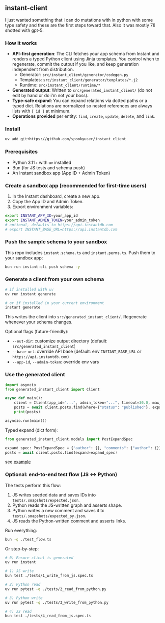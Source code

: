 ## instant-client

I just wanted something that i can do mutations with in python with some type safety and these are the first steps toward that. Also it was mostly 78 shotted with gpt-5.

### How it works

- **API-first generation**: The CLI fetches your app schema from Instant and renders a typed Python client using Jinja templates. You control when to regenerate, commit the output if you like, and keep generation independent from distribution.
  - Generator: `src/instant_client/generator/codegen.py`
  - Templates: `src/instant_client/generator/templates/*.j2`
  - Runtime: `src/instant_client/runtime/*`
- **Generated output**: Written to `src/generated_instant_client/` (do not edit by hand or do i'm not your boss).
- **Type-safe expand**: You can expand relations via dotted paths or a typed dict. Relations are normalized so nested references are always lists with `{ id }` at minimum.
- **Operations provided** per entity: `find`, `create`, `update`, `delete`, and `link`.

### Install



```bash
uv add git+https://github.com/spookyuser/instant_client
```

### Prerequisites

- Python 3.11+ with `uv` installed
- Bun (for JS tests and schema push)
- An Instant sandbox app (App ID + Admin Token)

### Create a sandbox app (recommended for first-time users)

1. In the Instant dashboard, create a new app.
2. Copy the App ID and Admin Token.
3. Export environment variables:

```bash
export INSTANT_APP_ID=your_app_id
export INSTANT_ADMIN_TOKEN=your_admin_token
# optional, defaults to https://api.instantdb.com
# export INSTANT_BASE_URL=https://api.instantdb.com
```

### Push the sample schema to your sandbox

This repo includes `instant.schema.ts` and `instant.perms.ts`. Push them to your sandbox app:

```bash
bun run instant-cli push schema -y
```

### Generate a client from your own schema

```bash
# if installed with uv
uv run instant generate

# or if installed in your current environment
instant generate
```

This writes the client into `src/generated_instant_client/`. Regenerate whenever your schema changes.

Optional flags (future-friendly):

- `--out-dir`: customize output directory (default: `src/generated_instant_client`)
- `--base-url`: override API base (default: env `INSTANT_BASE_URL` or `https://api.instantdb.com`)
- `--app-id`, `--admin-token`: override env vars

### Use the generated client

```python
import asyncio
from generated_instant_client import Client

async def main():
    client = Client(app_id="...", admin_token="...", timeout=30.0, max_retries=1)
    posts = await client.posts.find(where={"status": "published"}, expand=["author", "comments.author"])
    print(posts)

asyncio.run(main())
```

Typed expand (dict form):

```python
from generated_instant_client.models import PostExpandSpec

expand_spec: PostExpandSpec = {"author": {}, "comments": {"author": {}}}
posts = await client.posts.find(expand=expand_spec)
```

see [example](examples/demo.py)

### Optional: end-to-end test flow (JS ↔ Python)

The tests perform this flow:

1. JS writes seeded data and saves IDs into `tests/.snapshots/expected.json`.
2. Python reads the JS-written graph and asserts shape.
3. Python writes a new comment and saves it to `tests/.snapshots/expected_py.json`.
4. JS reads the Python-written comment and asserts links.

Run everything:

```bash
bun -q ./test_flow.ts
```

Or step-by-step:

```bash
# 0) Ensure client is generated
uv run instant

# 1) JS write
bun test ./tests/1_write_from_js.spec.ts

# 2) Python read
uv run pytest -q ./tests/2_read_from_python.py

# 3) Python write
uv run pytest -q ./tests/3_write_from_python.py

# 4) JS read
bun test ./tests/4_read_from_js.spec.ts
```
